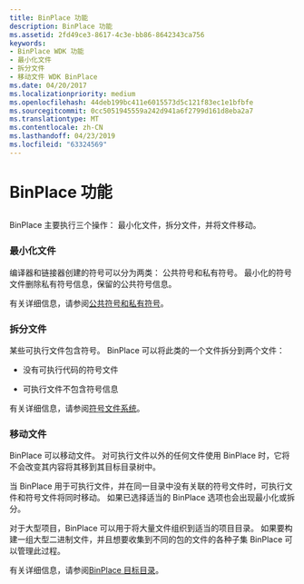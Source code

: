 ```yaml
---
title: BinPlace 功能
description: BinPlace 功能
ms.assetid: 2fd49ce3-8617-4c3e-bb86-8642343ca756
keywords:
- BinPlace WDK 功能
- 最小化文件
- 拆分文件
- 移动文件 WDK BinPlace
ms.date: 04/20/2017
ms.localizationpriority: medium
ms.openlocfilehash: 44deb199bc411e6015573d5c121f83ec1e1bfbfe
ms.sourcegitcommit: 0cc5051945559a242d941a6f2799d161d8eba2a7
ms.translationtype: MT
ms.contentlocale: zh-CN
ms.lasthandoff: 04/23/2019
ms.locfileid: "63324569"
---
```

# <a name="binplace-capabilities"></a>BinPlace 功能


## <span id="ddk_binplace_capabilities_tools"></span><span id="DDK_BINPLACE_CAPABILITIES_TOOLS"></span>


BinPlace 主要执行三个操作： 最小化文件，拆分文件，并将文件移动。

### <a name="span-idstrippingfilesspanspan-idstrippingfilesspanstripping-files"></a><span id="stripping_files"></span><span id="STRIPPING_FILES"></span>最小化文件

编译器和链接器创建的符号可以分为两类： 公共符号和私有符号。 最小化的符号文件删除私有符号信息，保留的公共符号信息。

有关详细信息，请参阅[公共符号和私有符号](public-symbols-and-private-symbols.md)。

### <a name="span-idsplittingfilesspanspan-idsplittingfilesspansplitting-files"></a><span id="splitting_files"></span><span id="SPLITTING_FILES"></span>拆分文件

某些可执行文件包含符号。 BinPlace 可以将此类的一个文件拆分到两个文件：

-   没有可执行代码的符号文件

-   可执行文件不包含符号信息

有关详细信息，请参阅[符号文件系统](symbol-file-systems.md)。

### <a name="span-idmovingfilesspanspan-idmovingfilesspanmoving-files"></a><span id="moving_files"></span><span id="MOVING_FILES"></span>移动文件

BinPlace 可以移动文件。 对可执行文件以外的任何文件使用 BinPlace 时，它将不会改变其内容将其移到其目标目录树中。

当 BinPlace 用于可执行文件，并在同一目录中没有关联的符号文件时，可执行文件和符号文件将同时移动。 如果已选择适当的 BinPlace 选项也会出现最小化或拆分。

对于大型项目，BinPlace 可以用于将大量文件组织到适当的项目目录。 如果要构建一组大型二进制文件，并且想要收集到不同的包的文件的各种子集 BinPlace 可以管理此过程。

有关详细信息，请参阅[BinPlace 目标目录](binplace-destination-directories.md)。

 

 





